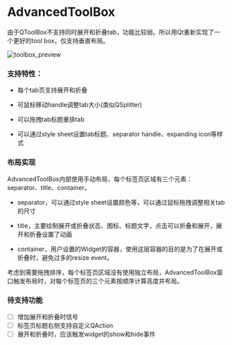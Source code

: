 # AdvancedToolBox

由于QToolBox不支持同时展开和折叠tab，功能比较弱。所以用Qt重新实现了一个更好的tool box，仅支持垂直布局。

![toolbox_preview](https://img.picgo.net/2024/09/24/advance_tool_box18b7a681dcc1cb84.gif#=350x)

### 支持特性：

* 每个tab页支持展开和折叠

* 可鼠标移动handle调整tab大小(类似QSplitter)

* 可以拖拽tab标题重排tab

* 可以通过style sheet设置tab标题、separator handle、expanding icon等样式

### 布局实现

AdvancedToolBox内部使用手动布局，每个标签页区域有三个元素：separator、title、container。

* separator，可以通过style sheet设置颜色等，可以通过鼠标拖拽调整相关tab的尺寸

* title，主要绘制展开或折叠状态、图标、标题文字，点击可以折叠和展开，展开和折叠设置了动画

* container，用户设置的Widget的容器，使用这层容器的目的是为了在展开或折叠时，避免过多的resize event。

考虑到需要拖拽排序，每个标签页区域没有使用独立布局，AdvancedToolBox窗口触发布局时，对每个标签页的三个元素按顺序计算高度并布局。


### 待支持功能

- [ ] 增加展开和折叠时信号  
- [ ] 标签页标题右侧支持自定义QAction
- [ ] 展开和折叠时，应该触发widget的show和hide事件
